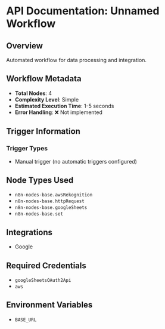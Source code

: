 # API Documentation: Unnamed Workflow

## Overview
Automated workflow for data processing and integration.

## Workflow Metadata
- **Total Nodes**: 4
- **Complexity Level**: Simple
- **Estimated Execution Time**: 1-5 seconds
- **Error Handling**: ❌ Not implemented

## Trigger Information
### Trigger Types
- Manual trigger (no automatic triggers configured)

## Node Types Used
- `n8n-nodes-base.awsRekognition`
- `n8n-nodes-base.httpRequest`
- `n8n-nodes-base.googleSheets`
- `n8n-nodes-base.set`

## Integrations
- Google

## Required Credentials
- `googleSheetsOAuth2Api`
- `aws`

## Environment Variables
- `BASE_URL`
